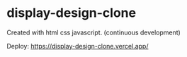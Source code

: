 # display-design-clone


Created with html css javascript.
(continuous development)

Deploy: https://display-design-clone.vercel.app/
